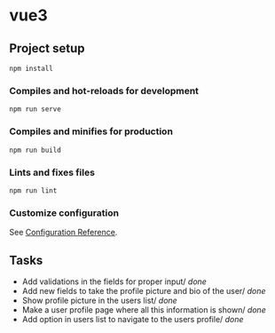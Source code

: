 # vue3

## Project setup
```
npm install
```

### Compiles and hot-reloads for development
```
npm run serve
```

### Compiles and minifies for production
```
npm run build
```

### Lints and fixes files
```
npm run lint
```

### Customize configuration
See [Configuration Reference](https://cli.vuejs.org/config/).

## Tasks

- Add validations in the fields for proper input/ *done*
- Add new fields to take the profile picture and bio of the user/ *done*
- Show profile picture in the users list/ *done*
- Make a user profile page where all this information is shown/ *done*
- Add option in users list to navigate to the users profile/ *done*
